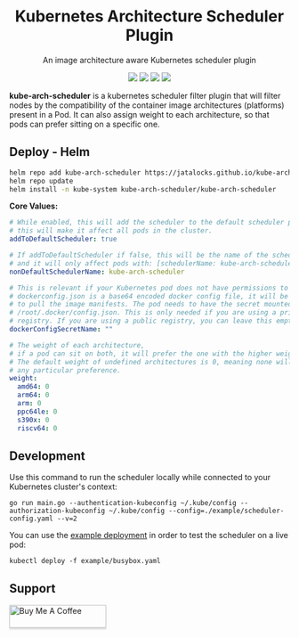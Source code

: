 
<h1 align="center">Kubernetes Architecture Scheduler Plugin</h1>
<p align="center">An image architecture aware Kubernetes scheduler plugin</p>

<p align="center">
<a  target="_blank"><img src="https://img.shields.io/github/v/release/jatalocks/kube-arch-scheduler" /></a>
<a  target="_blank"><img src="https://img.shields.io/github/downloads/jatalocks/kube-arch-scheduler/total"/></a>
<a  target="_blank"><img src="https://img.shields.io/github/issues/jatalocks/kube-arch-scheduler"/></a>
<a  target="_blank"><img src="https://img.shields.io/github/go-mod/go-version/jatalocks/kube-arch-scheduler"/></a>
</p>

**kube-arch-scheduler** is a kubernetes scheduler filter plugin that will filter nodes by the compatibility of the container image architectures (platforms) present in a Pod. It can also assign weight to each architecture, so that pods can prefer sitting on a specific one.

## Deploy - Helm

```bash
helm repo add kube-arch-scheduler https://jatalocks.github.io/kube-arch-scheduler/
helm repo update
helm install -n kube-system kube-arch-scheduler/kube-arch-scheduler
```

**Core Values:**

```yaml
# While enabled, this will add the scheduler to the default scheduler plugins,
# this will make it affect all pods in the cluster.
addToDefaultScheduler: true

# If addToDefaultScheduler if false, this will be the name of the scheduler,
# and it will only affect pods with: [schedulerName: kube-arch-scheduler].
nonDefaultSchedulerName: kube-arch-scheduler

# This is relevant if your Kubernetes pod does not have permissions to your private registries.
# dockerconfig.json is a base64 encoded docker config file, it will be used
# to pull the image manifests. The pod needs to have the secret mounted at
# /root/.docker/config.json. This is only needed if you are using a private
# registry. If you are using a public registry, you can leave this empty.
dockerConfigSecretName: ""

# The weight of each architecture,
# if a pod can sit on both, it will prefer the one with the higher weight.
# The default weight of undefined architectures is 0, meaning none will have
# any particular preference.
weight:
  amd64: 0
  arm64: 0
  arm: 0
  ppc64le: 0
  s390x: 0
  riscv64: 0
```

## Development

Use this command to run the scheduler locally while connected to your Kubernetes cluster's context:

```shell
go run main.go --authentication-kubeconfig ~/.kube/config --authorization-kubeconfig ~/.kube/config --config=./example/scheduler-config.yaml --v=2
```

You can use the [example deployment](example/busybox.yaml) in order to test the scheduler on a live pod:

```
kubectl deploy -f example/busybox.yaml
```

## Support

<a href="https://www.buymeacoffee.com/jatalocks" target="_blank"><img src="https://www.buymeacoffee.com/assets/img/custom_images/purple_img.png" alt="Buy Me A Coffee" style="height: 41px !important;width: 174px !important;box-shadow: 0px 3px 2px 0px rgba(190, 190, 190, 0.5) !important;-webkit-box-shadow: 0px 3px 2px 0px rgba(190, 190, 190, 0.5) !important;" ></a>
